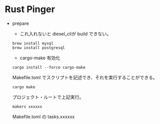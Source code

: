 # Rust Pinger

-   prepare

    -   これ入れないと diesel_cliが build できない。

    ```
    brew install mysql
    brew install postgresql
    ```

    -   cargo-make 有効化

    ```
    cargo install --force cargo-make
    ```

    Makefile.toml でスクリプトを記述でき、それを実行することができる。

    ```
    cargo make
    ```

    プロジェクト・ルートで上記実行。

    ```
    makers xxxxxx
    ```

    Makefile.toml の tasks.xxxxxx
